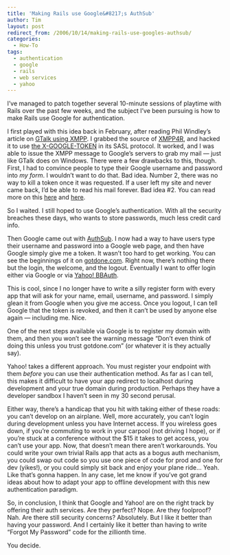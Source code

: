 ```yaml
---
title: 'Making Rails use Google&#8217;s AuthSub'
author: Tim
layout: post
redirect_from: /2006/10/14/making-rails-use-googles-authsub/
categories:
  - How-To
tags:
  - authentication
  - google
  - rails
  - web services
  - yahoo
---
```

I&#8217;ve managed to patch together several 10-minute sessions of playtime with Rails over the past few weeks, and the subject I&#8217;ve been pursuing is how to make Rails use Google for authentication.

I first played with this idea back in February, after reading Phil Windley&#8217;s article on [GTalk using XMPP][1]. I grabbed the source of [XMPP4R][2], and hacked it to use [the X-GOOGLE-TOKEN][3] in its SASL protocol. It worked, and I was able to issue the XMPP message to Google&#8217;s servers to grab my mail &#8212; just like GTalk does on Windows. There were a few drawbacks to this, though. First, I had to convince people to type their Google username and password into *my form*. I wouldn&#8217;t want to do that. Bad idea. Number 2, there was no way to kill a token once it was requested. If a user left my site and never came back, I&#8217;d be able to read his mail forever. Bad idea #2. You can read more on this [here][4] and [here][5].

So I waited. I still hoped to use Google&#8217;s authentication. With all the security breaches these days, who wants to store passwords, much less credit card info.

Then Google came out with [AuthSub][6]. I now had a way to have users type their username and password into a Google web page, and then have Google simply give me a token. It wasn&#8217;t too hard to get working. You can see the beginnings of it on [gotdone.com][7]. Right now, there&#8217;s nothing there but the login, the welcome, and the logout. Eventually I want to offer login either via Google or via [Yahoo! BBAuth][8].

This is cool, since I no longer have to write a silly register form with every app that will ask for your name, email, username, and password. I simply glean it from Google when you give me access. Once you logout, I can tell Google that the token is revoked, and then it can&#8217;t be used by anyone else again &#8212; including me. Nice.

One of the next steps available via Google is to register my domain with them, and then you won&#8217;t see the warning message &#8220;Don&#8217;t even think of doing this unless you trust gotdone.com&#8221; (or whatever it is they actually say).

Yahoo! takes a different approach. You must register your endpoint with them *before* you can use their authentication method. As far as I can tell, this makes it difficult to have your app redirect to localhost during development and your true domain during production. Perhaps they have a developer sandbox I haven&#8217;t seen in my 30 second perusal.

Either way, there&#8217;s a handicap that you hit with taking either of these roads: you can&#8217;t develop on an airplane. Well, more accurately, you can&#8217;t login during development unless you have Internet access. If you wireless goes down, if you&#8217;re commuting to work in your carpool (not driving I hope), or if you&#8217;re stuck at a conference without the $15 it takes to get access, you can&#8217;t use your app. Now, that doesn&#8217;t mean there aren&#8217;t workarounds. You could write your own trivial Rails app that acts as a bogus auth mechanism, you could swap out code so you use one piece of code for prod and one for dev (yikes!), or you could simply sit back and enjoy your plane ride&#8230; Yeah. Like that&#8217;s gonna happen. In any case, let me know if you&#8217;ve got grand ideas about how to adapt your app to offline development with this new authentication paradigm.

So, in conclusion, I think that Google and Yahoo! are on the right track by offering their auth services. Are they perfect? Nope. Are they foolproof? Nah. Are there still security concerns? Absolutely. But I like it better than having your password. And I certainly like it better than having to write &#8220;Forgot My Password&#8221; code for the zillionth time.

You decide.

 [1]: http://www.windley.com/archives/2006/03/trusting_google.shtml
 [2]: http://home.gna.org/xmpp4r/
 [3]: http://dystopics.dump.be/2006/02/04/the-mysteries-of-x-google-token-and-why-it-matters/
 [4]: http://www.windley.com/archives/2006/02/using_googles_u.shtml
 [5]: http://dystopics.dump.be/2006/02/04/the-mysteries-of-x-google-token-and-why-it-matters#comments
 [6]: http://code.google.com/apis/accounts/AuthForWebApps.html
 [7]: http://gotdone.com
 [8]: http://developer.yahoo.com/auth/
